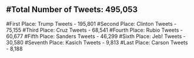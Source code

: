 #Total Number of Tweets: 495,053 
---
#First Place: Trump Tweets - 195,801
#Second Place: Clinton Tweets - 75,155
#Third Place: Cruz Tweets - 68,541
#Fourth Place: Rubio Tweets - 60,677
#Fifth Place: Sanders Tweets - 46,299
#Sixth Place: Jeb! Tweets - 30,580
#Seventh Place: Kasich Tweets - 9,813
#Last Place: Carson Tweets - 8,188
